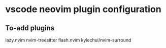# vscode neovim plugin configuration

## To-add plugins
lazy.nvim
nvim-treesitter
flash.nvim
kylechui/nvim-surround
